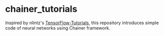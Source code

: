 # chainer_tutorials
Inspired by nlintz's [TensorFlow-Tutorials](https://github.com/nlintz/TensorFlow-Tutorials), this repository introduces simple code of neural networks using Chainer framework.
